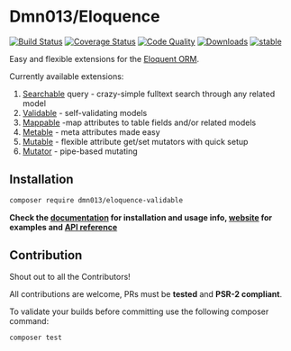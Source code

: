 # Dmn013/Eloquence

[![Build Status](https://travis-ci.org/jarektkaczyk/eloquence-validable.svg)](https://travis-ci.org/jarektkaczyk/eloquence-validable) [![Coverage Status](https://coveralls.io/repos/jarektkaczyk/eloquence-validable/badge.svg)](https://coveralls.io/r/jarektkaczyk/eloquence-validable) [![Code Quality](https://scrutinizer-ci.com/g/jarektkaczyk/eloquence-validable/badges/quality-score.png)](https://scrutinizer-ci.com/g/jarektkaczyk/eloquence-validable) [![Downloads](https://poser.pugx.org/dmn013/eloquence-validable/downloads)](https://packagist.org/packages/dmn013/eloquence-validable) [![stable](https://poser.pugx.org/dmn013/eloquence-validable/v/stable.svg)](https://packagist.org/packages/dmn013/eloquence-validable)

Easy and flexible extensions for the [Eloquent ORM](https://laravel.com/docs/eloquent).

Currently available extensions:

1. [Searchable](https://github.com/jarektkaczyk/eloquence-base) query - crazy-simple fulltext search through any related model 
1. [Validable](https://github.com/jarektkaczyk/eloquence-validable) - self-validating models
2. [Mappable](https://github.com/jarektkaczyk/eloquence-mappable) -map attributes to table fields and/or related models
3. [Metable](https://github.com/jarektkaczyk/eloquence-metable) - meta attributes made easy
4. [Mutable](https://github.com/jarektkaczyk/eloquence-mutable) - flexible attribute get/set mutators with quick setup 
5. [Mutator](https://github.com/jarektkaczyk/eloquence-mutable) - pipe-based mutating

## Installation

```bash
composer require dmn013/eloquence-validable
```

**Check the [documentation](https://github.com/jarektkaczyk/eloquence/wiki) for installation and usage info, [website](http://softondmn013.com/tag/eloquence/) for examples and [API reference](http://jarektkaczyk.github.io/eloquence-api)**

## Contribution

Shout out to all the Contributors!

All contributions are welcome, PRs must be **tested** and **PSR-2 compliant**.

To validate your builds before committing use the following composer command:
```bash
composer test
```
